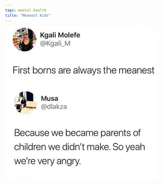 ```yaml
---
tags: mental-health
title: "Meanest Kids"
---
```


![parentify.jpg](https://raw.githubusercontent.com/muneer78/muneer78.github.io/master/images/parentify.jpg)
